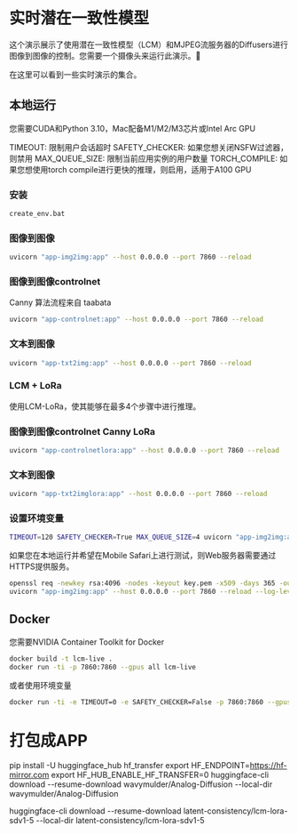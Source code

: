 # 实时潜在一致性模型

这个演示展示了使用潜在一致性模型（LCM）和MJPEG流服务器的Diffusers进行图像到图像的控制。您需要一个摄像头来运行此演示。🤗

在这里可以看到一些实时演示的集合。

## 本地运行

您需要CUDA和Python 3.10，Mac配备M1/M2/M3芯片或Intel Arc GPU

TIMEOUT: 限制用户会话超时
SAFETY_CHECKER: 如果您想关闭NSFW过滤器，则禁用
MAX_QUEUE_SIZE: 限制当前应用实例的用户数量
TORCH_COMPILE: 如果您想使用torch compile进行更快的推理，则启用，适用于A100 GPU

### 安装

```bash
create_env.bat
```

### 图像到图像

```bash
uvicorn "app-img2img:app" --host 0.0.0.0 --port 7860 --reload
```

### 图像到图像controlnet

Canny 算法流程来自 taabata

```bash
uvicorn "app-controlnet:app" --host 0.0.0.0 --port 7860 --reload
```

### 文本到图像

```bash
uvicorn "app-txt2img:app" --host 0.0.0.0 --port 7860 --reload
```

### LCM + LoRa

使用LCM-LoRa，使其能够在最多4个步骤中进行推理。

### 图像到图像controlnet Canny LoRa

```bash
uvicorn "app-controlnetlora:app" --host 0.0.0.0 --port 7860 --reload
```

### 文本到图像

```bash
uvicorn "app-txt2imglora:app" --host 0.0.0.0 --port 7860 --reload
```

### 设置环境变量

```bash
TIMEOUT=120 SAFETY_CHECKER=True MAX_QUEUE_SIZE=4 uvicorn "app-img2img:app" --host 0.0.0.0 --port 7860 --reload
```

如果您在本地运行并希望在Mobile Safari上进行测试，则Web服务器需要通过HTTPS提供服务。

```bash
openssl req -newkey rsa:4096 -nodes -keyout key.pem -x509 -days 365 -out certificate.pem
uvicorn "app-img2img:app" --host 0.0.0.0 --port 7860 --reload --log-level info --ssl-certfile=certificate.pem --ssl-keyfile=key.pem
```

## Docker

您需要NVIDIA Container Toolkit for Docker

```bash
docker build -t lcm-live .
docker run -ti -p 7860:7860 --gpus all lcm-live
```

或者使用环境变量

```bash
docker run -ti -e TIMEOUT=0 -e SAFETY_CHECKER=False -p 7860:7860 --gpus all lcm-live
```

# 打包成APP
pip install -U huggingface_hub hf_transfer
export HF_ENDPOINT=https://hf-mirror.com
export HF_HUB_ENABLE_HF_TRANSFER=0
huggingface-cli download --resume-download wavymulder/Analog-Diffusion --local-dir wavymulder/Analog-Diffusion

huggingface-cli download --resume-download latent-consistency/lcm-lora-sdv1-5 --local-dir latent-consistency/lcm-lora-sdv1-5

